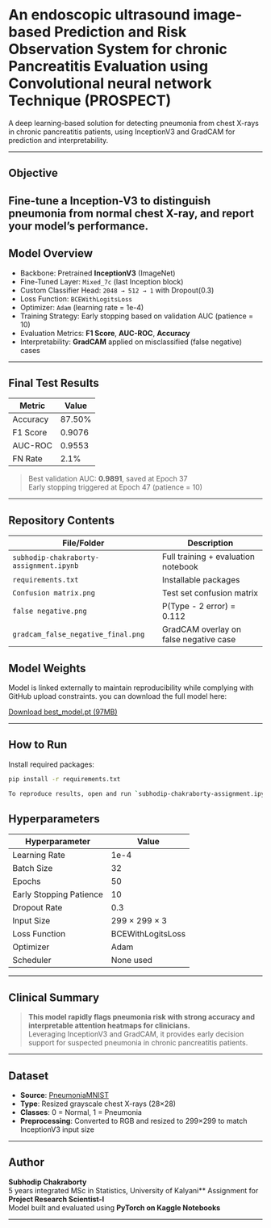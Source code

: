 # An endoscopic ultrasound image-based Prediction and Risk Observation System for chronic Pancreatitis Evaluation using Convolutional neural network Technique (PROSPECT)

A deep learning-based solution for detecting pneumonia from chest X-rays in chronic pancreatitis patients, using InceptionV3 and GradCAM for prediction and interpretability.

---

## Objective

Fine-tune a Inception-V3 to distinguish pneumonia from normal chest X-ray, and report your
model’s performance.
---

## Model Overview

- Backbone: Pretrained **InceptionV3** (ImageNet)
- Fine-Tuned Layer: `Mixed_7c` (last Inception block)
- Custom Classifier Head: `2048 → 512 → 1` with Dropout(0.3)
- Loss Function: `BCEWithLogitsLoss`
- Optimizer: `Adam` (learning rate = 1e-4)
- Training Strategy: Early stopping based on validation AUC (patience = 10)
- Evaluation Metrics: **F1 Score**, **AUC-ROC**, **Accuracy**
- Interpretability: **GradCAM** applied on misclassified (false negative) cases

---

## Final Test Results

| Metric    | Value     |
|-----------|-----------|
| Accuracy  | 87.50%    |
| F1 Score  | 0.9076    |
| AUC-ROC   | 0.9553    |
| FN Rate   | 2.1%      |

> Best validation AUC: **0.9891**, saved at Epoch 37  
> Early stopping triggered at Epoch 47 (patience = 10)

---

## Repository Contents

| File/Folder                             | Description                              |
|---------------------------------------- |----------------------------------------- |
| `subhodip-chakraborty-assignment.ipynb` | Full training + evaluation notebook      |
| `requirements.txt`                      | Installable packages                     |
| `Confusion matrix.png`                  | Test set confusion matrix                |
| `false negative.png`                    | P(Type - 2 error) = 0.112                |
| `gradcam_false_negative_final.png`      | GradCAM overlay on false negative case   |


## Model Weights

Model is linked externally to maintain reproducibility while complying with GitHub upload constraints. you can download the full model here:

[Download best_model.pt (97MB)](https://drive.google.com/file/d/1suSwix4gSB1_UOAAWlxFMMfPYqKTGZRz/view?usp=sharing)

---

## How to Run

Install required packages:

```bash
pip install -r requirements.txt

To reproduce results, open and run `subhodip-chakraborty-assignment.ipynb` on Kaggle or any Jupyter-compatible environment.

```

## Hyperparameters

| Hyperparameter   | Value        |
|------------------|--------------|
| Learning Rate    | 1e-4         |
| Batch Size       | 32           |
| Epochs           | 50           |
| Early Stopping Patience | 10    |
| Dropout Rate     | 0.3          |
| Input Size       | 299 × 299 × 3 |
| Loss Function    | BCEWithLogitsLoss |
| Optimizer        | Adam         |
| Scheduler        | None used    |

---

## Clinical Summary

> **This model rapidly flags pneumonia risk with strong accuracy and interpretable attention heatmaps for clinicians.**  
> Leveraging InceptionV3 and GradCAM, it provides early decision support for suspected pneumonia in chronic pancreatitis patients.

---

## Dataset

- **Source**: [PneumoniaMNIST](https://www.kaggle.com/datasets/rijulshr/pneumoniamnist/data)
- **Type**: Resized grayscale chest X-rays (28×28)
- **Classes**: 0 = Normal, 1 = Pneumonia
- **Preprocessing**: Converted to RGB and resized to 299×299 to match InceptionV3 input size

---

## Author

**Subhodip Chakraborty**  
5 years integrated MSc in Statistics, University of Kalyani**
Assignment for **Project Research Scientist-I**  
Model built and evaluated using **PyTorch on Kaggle Notebooks**

---
